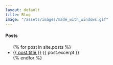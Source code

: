 ```yaml
---
layout: default
title: Blog
image: "/assets/images/made_with_windows.gif"
---
```

<h4>Posts</h4>
<ul>
  {% for post in site.posts %}
    <li>
      <a href="{{ post.url }}" class="blogtitle">{{ post.title }}</a>
    {{ post.excerpt }}
    </li> 
  {% endfor %} 
</ul>